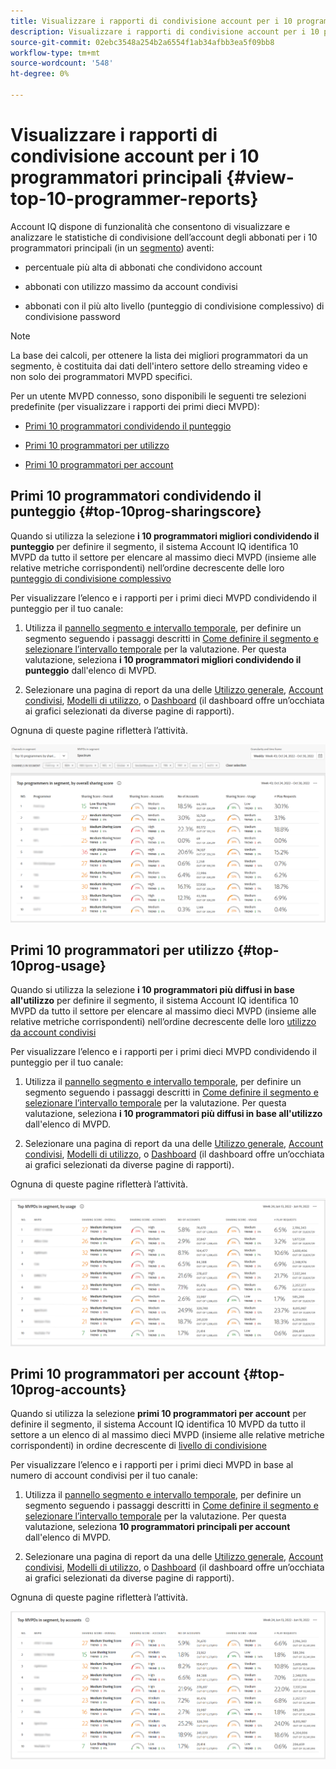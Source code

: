 ```yaml
---
title: Visualizzare i rapporti di condivisione account per i 10 programmatori principali
description: Visualizzare i rapporti di condivisione account per i 10 programmatori principali
source-git-commit: 02ebc3548a254b2a6554f1ab34afbb3ea5f09bb8
workflow-type: tm+mt
source-wordcount: '548'
ht-degree: 0%

---
```


# Visualizzare i rapporti di condivisione account per i 10 programmatori principali {#view-top-10-programmer-reports}

Account IQ dispone di funzionalità che consentono di visualizzare e analizzare le statistiche di condivisione dell’account degli abbonati per i 10 programmatori principali (in un [segmento](/help/AccountIQ/product-concepts.md#segmet-def)) aventi:

* percentuale più alta di abbonati che condividono account

* abbonati con utilizzo massimo da account condivisi

* abbonati con il più alto livello (punteggio di condivisione complessivo) di condivisione password

>[!NOTE]
>
>La base dei calcoli, per ottenere la lista dei migliori programmatori da un segmento, è costituita dai dati dell&#39;intero settore dello streaming video e non solo dei programmatori MVPD specifici.

<!--
>[!NOTE]
>
>Only the MVPDs that have a minimum of 50,000 active subscriber accounts are considered to obtain these reports.
-->

Per un utente MVPD connesso, sono disponibili le seguenti tre selezioni predefinite (per visualizzare i rapporti dei primi dieci MVPD):

* [Primi 10 programmatori condividendo il punteggio](#top-10prog-sharingscore)

* [Primi 10 programmatori per utilizzo](#top-10prog-usage)

* [Primi 10 programmatori per account](#top-10prog-accounts)

## Primi 10 programmatori condividendo il punteggio {#top-10prog-sharingscore}

Quando si utilizza la selezione **i 10 programmatori migliori condividendo il punteggio** per definire il segmento, il sistema Account IQ identifica 10 MVPD da tutto il settore per elencare al massimo dieci MVPD (insieme alle relative metriche corrispondenti) nell’ordine decrescente delle loro [punteggio di condivisione complessivo](/help/AccountIQ/product-concepts.md#overall-sharing-score)

Per visualizzare l’elenco e i rapporti per i primi dieci MVPD condividendo il punteggio per il tuo canale:

1. Utilizza il [pannello segmento e intervallo temporale](/help/AccountIQ/segments-timeframe.md), per definire un segmento seguendo i passaggi descritti in [Come definire il segmento e selezionare l’intervallo temporale](/help/AccountIQ/howto-select-segment-timeframe.md) per la valutazione. Per questa valutazione, seleziona **i 10 programmatori migliori condividendo il punteggio** dall&#39;elenco di MVPD.

1. Selezionare una pagina di report da una delle [Utilizzo generale](/help/AccountIQ/general-usage-reports.md), [Account condivisi](/help/AccountIQ/shared-acc-reports.md), [Modelli di utilizzo](/help/AccountIQ/usage-patterns.md), o [Dashboard](/help/AccountIQ/dashboard.md) (il dashboard offre un’occhiata ai grafici selezionati da diverse pagine di rapporti).

Ognuna di queste pagine rifletterà l’attività.

![](assets/top-ten-prog-overallscore.png)

## Primi 10 programmatori per utilizzo {#top-10prog-usage}

Quando si utilizza la selezione **i 10 programmatori più diffusi in base all&#39;utilizzo** per definire il segmento, il sistema Account IQ identifica 10 MVPD da tutto il settore per elencare al massimo dieci MVPD (insieme alle relative metriche corrispondenti) nell’ordine decrescente delle loro [utilizzo da account condivisi](/help/AccountIQ/product-concepts.md)

Per visualizzare l’elenco e i rapporti per i primi dieci MVPD condividendo il punteggio per il tuo canale:

1. Utilizza il [pannello segmento e intervallo temporale](/help/AccountIQ/segments-timeframe.md), per definire un segmento seguendo i passaggi descritti in [Come definire il segmento e selezionare l’intervallo temporale](/help/AccountIQ/howto-select-segment-timeframe.md) per la valutazione. Per questa valutazione, seleziona **i 10 programmatori più diffusi in base all&#39;utilizzo** dall&#39;elenco di MVPD.

1. Selezionare una pagina di report da una delle [Utilizzo generale](/help/AccountIQ/general-usage-reports.md), [Account condivisi](/help/AccountIQ/shared-acc-reports.md), [Modelli di utilizzo](/help/AccountIQ/usage-patterns.md), o [Dashboard](/help/AccountIQ/dashboard.md) (il dashboard offre un’occhiata ai grafici selezionati da diverse pagine di rapporti).

Ognuna di queste pagine rifletterà l’attività.

![](assets/top-ten-mvpds-usage.png)

## Primi 10 programmatori per account {#top-10prog-accounts}

Quando si utilizza la selezione **primi 10 programmatori per account** per definire il segmento, il sistema Account IQ identifica 10 MVPD da tutto il settore a un elenco di al massimo dieci MVPD (insieme alle relative metriche corrispondenti) in ordine decrescente di [livello di condivisione](/help/AccountIQ/product-concepts.md)

Per visualizzare l’elenco e i rapporti per i primi dieci MVPD in base al numero di account condivisi per il tuo canale:

1. Utilizza il [pannello segmento e intervallo temporale](/help/AccountIQ/segments-timeframe.md), per definire un segmento seguendo i passaggi descritti in [Come definire il segmento e selezionare l’intervallo temporale](/help/AccountIQ/howto-select-segment-timeframe.md) per la valutazione. Per questa valutazione, seleziona **10 programmatori principali per account** dall&#39;elenco di MVPD.

1. Selezionare una pagina di report da una delle [Utilizzo generale](/help/AccountIQ/general-usage-reports.md), [Account condivisi](/help/AccountIQ/shared-acc-reports.md), [Modelli di utilizzo](/help/AccountIQ/usage-patterns.md), o [Dashboard](/help/AccountIQ/dashboard.md) (il dashboard offre un’occhiata ai grafici selezionati da diverse pagine di rapporti).

Ognuna di queste pagine rifletterà l’attività.

![](assets/top-ten-mvpds-accounts.png)
